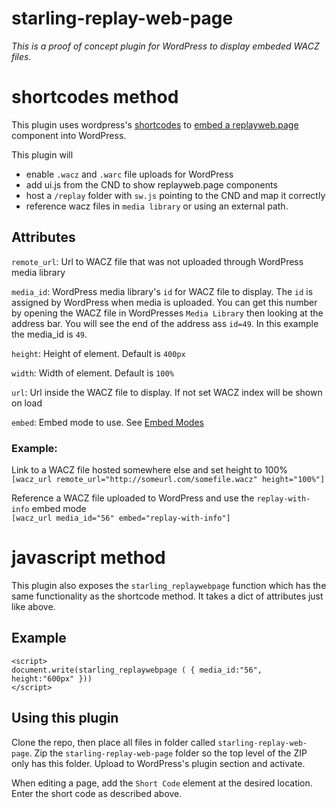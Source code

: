 # starling-replay-web-page

*This is a proof of concept plugin for WordPress to display embeded WACZ files.*

# shortcodes method
This plugin uses wordpress's [shortcodes](https://www.smashingmagazine.com/2012/05/wordpress-shortcodes-complete-guide/) to [embed a replayweb.page](https://replayweb.page/docs/embedding) component into WordPress.

This plugin will 
- enable `.wacz` and `.warc` file uploads for WordPress
- add ui.js from the CND to show replayweb.page components
- host a `/replay` folder with `sw.js` pointing to the CND and map it correctly
- reference wacz files in `media library` or using an external path.

## Attributes
`remote_url`: Url to WACZ file that was not uploaded through WordPress media library  

`media_id`: WordPress media library's `id` for WACZ file to display. The `id` is assigned by WordPress when media is uploaded. You can get this number by opening the WACZ file in WordPresses `Media Library` then looking at the address bar. You will see the end of the address ass `id=49`. In this example the media_id is `49`.

`height`: Height of element. Default is `400px`  

`width`: Width of element. Default is `100%`  

`url`: Url inside the WACZ file to display. If not set WACZ index will be shown on load  

`embed`: Embed mode to use. See [Embed Modes](https://replayweb.page/docs/embedding#embed-modes)  
 
### Example:

Link to a WACZ file hosted somewhere else and set height to 100%  
`[wacz_url remote_url="http://someurl.com/somefile.wacz" height="100%"]`

Reference a WACZ file uploaded to WordPress and use the `replay-with-info` embed mode  
`[wacz_url media_id="56" embed="replay-with-info"]`


# javascript method

This plugin also exposes the `starling_replaywebpage` function which has the same functionality as the shortcode method. It takes a dict of attributes just like above.

## Example

```
<script>
document.write(starling_replaywebpage ( { media_id:"56", height:"600px" }))
</script>
```

## Using this plugin

Clone the repo, then place all files in folder called `starling-replay-web-page`. Zip the `starling-replay-web-page` folder so the top level of the ZIP only has this folder. Upload to WordPress's plugin section and activate.

When editing a page, add the `Short Code` element at the desired location. Enter the short code as described above.
